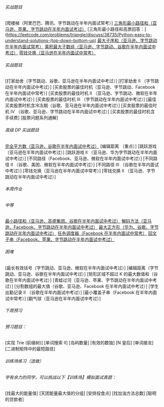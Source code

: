 ###### 实战题目
[爬楼梯（阿里巴巴、腾讯、字节跳动在半年内面试常考）]
[三角形最小路径和（亚马逊、苹果、字节跳动在半年内面试考过）](https://leetcode-cn.com/problems/triangle/description/)
[三角形最小路径和高票回答：](https://leetcode.com/problems/triangle/discuss/38735/Python-easy-to-understand-solutions-(top-down-bottom-up)
[最大子序和（亚马逊、字节跳动在半年内面试常考）](https://leetcode-cn.com/problems/maximum-subarray/)
[乘积最大子数组（亚马逊、字节跳动、谷歌在半年内面试中考过）](https://leetcode-cn.com/problems/maximum-product-subarray/description/)
[零钱兑换（亚马逊在半年内面试中常考）](https://leetcode-cn.com/problems/coin-change/description/)

###### 实战题目
[打家劫舍（字节跳动、谷歌、亚马逊在半年内面试中考过）]
[打家劫舍 II （字节跳动在半年内面试中考过）]
[买卖股票的最佳时机（亚马逊、字节跳动、Facebook 在半年内面试中常考）]
[买卖股票的最佳时机 II （亚马逊、字节跳动、微软在半年内面试中考过）]
[买卖股票的最佳时机 III （字节跳动在半年内面试中考过）]
[最佳买卖股票时机含冷冻期（谷歌、亚马逊在半年内面试中考过）]
[买卖股票的最佳时机 IV （谷歌、亚马逊、字节跳动在半年内面试中考过）]
[买卖股票的最佳时机含手续费]
[股票问题系列通解]
###### 高级 DP 实战题目
[完全平方数（亚马逊、谷歌在半年内面试中考过）](https://leetcode-cn.com/problems/perfect-squares/)
[编辑距离 （重点）]
[跳跃游戏（亚马逊在半年内面试中考过）]
[跳跃游戏 II （亚马逊、华为字节跳动在半年内面试中考过）]
[不同路径（Facebook、亚马逊、微软在半年内面试中考过）]
[不同路径 II （谷歌、美团、微软在半年内面试中考过）]
[不同路径 III （谷歌在半年内面试中考过）]
[零钱兑换（亚马逊在半年内面试中常考）]
[零钱兑换 II （亚马逊、字节跳动在半年内面试中考过）]

###### 本周作业
###### 中等
[最小路径和（亚马逊、高盛集团、谷歌在半年内面试中考过）](https://leetcode-cn.com/problems/minimum-path-sum/)
[解码方法（亚马逊、Facebook、字节跳动在半年内面试中考过）](https://leetcode-cn.com/problems/decode-ways/)
[最大正方形（华为、谷歌、字节跳动在半年内面试中考过）](https://leetcode-cn.com/problems/maximal-square/)
[任务调度器（Facebook 在半年内面试中常考）](https://leetcode-cn.com/problems/task-scheduler/)
[回文子串（Facebook、苹果、字节跳动在半年内面试中考过）](https://leetcode-cn.com/problems/palindromic-substrings/)
###### 困难
[最长有效括号（字节跳动、亚马逊、微软在半年内面试中考过）]
[编辑距离（字节跳动、亚马逊、谷歌在半年内面试中考过）]
[矩形区域不超过 K 的最大数值和（谷歌在半年内面试中考过）]
[青蛙过河（亚马逊、苹果、字节跳动在半年内面试中考过）]
[分割数组的最大值（谷歌、亚马逊、Facebook 在半年内面试中考过）]
[学生出勤记录 II （谷歌在半年内面试中考过）]
[最小覆盖子串（Facebook 在半年内面试中常考）]
[戳气球（亚马逊在半年内面试中考过）]
###### 下周预习
###### 预习题目：
[实现 Trie (前缀树)]
[单词搜索 II]
[岛屿数量]
[有效的数独]
[N 皇后]
[单词接龙]
[二进制矩阵中的最短路径]
###### 训练场练习（选做）
###### 学有余力的同学，可以挑战以下【训练场】模拟面试真题：

[找最大的能量值]
[天团能量最大值的分组]
[安排投食点]
[找加油方法总数]
[聪明的贷款者]